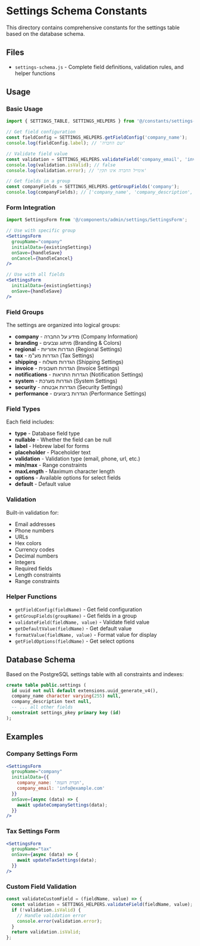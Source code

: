 # Settings Schema Constants

This directory contains comprehensive constants for the settings table based on the database schema.

## Files

- `settings-schema.js` - Complete field definitions, validation rules, and helper functions

## Usage

### Basic Usage

```javascript
import { SETTINGS_TABLE, SETTINGS_HELPERS } from '@/constants/settings-schema.js';

// Get field configuration
const fieldConfig = SETTINGS_HELPERS.getFieldConfig('company_name');
console.log(fieldConfig.label); // 'שם החברה'

// Validate field value
const validation = SETTINGS_HELPERS.validateField('company_email', 'invalid-email');
console.log(validation.isValid); // false
console.log(validation.error); // 'אימייל החברה אינו תקין'

// Get fields in a group
const companyFields = SETTINGS_HELPERS.getGroupFields('company');
console.log(companyFields); // ['company_name', 'company_description', ...]
```

### Form Integration

```jsx
import SettingsForm from '@/components/admin/settings/SettingsForm';

// Use with specific group
<SettingsForm
  groupName="company"
  initialData={existingSettings}
  onSave={handleSave}
  onCancel={handleCancel}
/>

// Use with all fields
<SettingsForm
  initialData={existingSettings}
  onSave={handleSave}
/>
```

### Field Groups

The settings are organized into logical groups:

- **company** - מידע על החברה (Company Information)
- **branding** - מיתוג וצבעים (Branding & Colors)
- **regional** - הגדרות אזוריות (Regional Settings)
- **tax** - הגדרות מע"מ (Tax Settings)
- **shipping** - הגדרות משלוח (Shipping Settings)
- **invoice** - הגדרות חשבונית (Invoice Settings)
- **notifications** - הגדרות התראות (Notification Settings)
- **system** - הגדרות מערכת (System Settings)
- **security** - הגדרות אבטחה (Security Settings)
- **performance** - הגדרות ביצועים (Performance Settings)

### Field Types

Each field includes:

- **type** - Database field type
- **nullable** - Whether the field can be null
- **label** - Hebrew label for forms
- **placeholder** - Placeholder text
- **validation** - Validation type (email, phone, url, etc.)
- **min/max** - Range constraints
- **maxLength** - Maximum character length
- **options** - Available options for select fields
- **default** - Default value

### Validation

Built-in validation for:

- Email addresses
- Phone numbers
- URLs
- Hex colors
- Currency codes
- Decimal numbers
- Integers
- Required fields
- Length constraints
- Range constraints

### Helper Functions

- `getFieldConfig(fieldName)` - Get field configuration
- `getGroupFields(groupName)` - Get fields in a group
- `validateField(fieldName, value)` - Validate field value
- `getDefaultValue(fieldName)` - Get default value
- `formatValue(fieldName, value)` - Format value for display
- `getFieldOptions(fieldName)` - Get select options

## Database Schema

Based on the PostgreSQL settings table with all constraints and indexes:

```sql
create table public.settings (
  id uuid not null default extensions.uuid_generate_v4(),
  company_name character varying(255) null,
  company_description text null,
  -- ... all other fields
  constraint settings_pkey primary key (id)
);
```

## Examples

### Company Settings Form

```jsx
<SettingsForm
  groupName="company"
  initialData={{
    company_name: 'חברת דוגמה',
    company_email: 'info@example.com'
  }}
  onSave={async (data) => {
    await updateCompanySettings(data);
  }}
/>
```

### Tax Settings Form

```jsx
<SettingsForm
  groupName="tax"
  onSave={async (data) => {
    await updateTaxSettings(data);
  }}
/>
```

### Custom Field Validation

```javascript
const validateCustomField = (fieldName, value) => {
  const validation = SETTINGS_HELPERS.validateField(fieldName, value);
  if (!validation.isValid) {
    // Handle validation error
    console.error(validation.error);
  }
  return validation.isValid;
};
```
